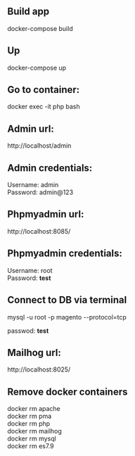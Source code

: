 ## Build app
docker-compose build

## Up
docker-compose up

## Go to container:
docker exec -it php bash

## Admin url:
http://localhost/admin

## Admin credentials:
Username: admin
<br>
Password: admin@123
<br>

## Phpmyadmin url:
http://localhost:8085/

## Phpmyadmin credentials:
Username: root
<br>
Password: **test**

## Connect to DB via terminal
mysql -u root -p magento --protocol=tcp

passwod: **test**

## Mailhog url:
http://localhost:8025/

## Remove docker containers
docker rm apache
<br>
docker rm pma
<br>
docker rm php
<br>
docker rm mailhog
<br>
docker rm mysql
<br>
docker rm es7.9
<br>
